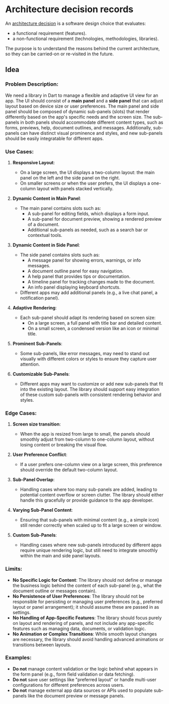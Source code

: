 # Architecture decision records

An [architecture
decision](https://cloud.google.com/architecture/architecture-decision-records)
is a software design choice that evaluates:

-   a functional requirement (features).
-   a non-functional requirement (technologies, methodologies, libraries).

The purpose is to understand the reasons behind the current architecture, so
they can be carried-on or re-visited in the future.

## Idea

### Problem Description:

We need a library in Dart to manage a flexible and adaptive UI view for an
app. The UI should consist of a **main panel** and a **side panel** that can
adjust layout based on device size or user preferences. The main panel and
side panel should be composed of dynamic sub-panels (slots) that render
differently based on the app's specific needs and the screen size. The
sub-panels in both panels should accommodate different content types, such as
forms, previews, help, document outlines, and messages. Additionally,
sub-panels can have distinct visual prominence and styles, and new sub-panels
should be easily integratable for different apps.

### Use Cases:

1.  **Responsive Layout**:
    -   On a large screen, the UI displays a two-column layout: the main panel
        on the left and the side panel on the right.
    -   On smaller screens or when the user prefers, the UI displays a
        one-column layout with panels stacked vertically.

2.  **Dynamic Content in Main Panel**:
    -   The main panel contains slots such as:
        -   A sub-panel for editing fields, which displays a form input.
        -   A sub-panel for document preview, showing a rendered preview of a
            document.
        -   Additional sub-panels as needed, such as a search bar or contextual
            tools.

3.  **Dynamic Content in Side Panel**:

    -   The side panel contains slots such as:
        -   A message panel for showing errors, warnings, or info messages.
        -   A document outline panel for easy navigation.
        -   A help panel that provides tips or documentation.
        -   A timeline panel for tracking changes made to the document.
        -   An info panel displaying keyboard shortcuts.
    -   Different apps may add additional panels (e.g., a live chat panel, a
        notification panel).

4.  **Adaptive Rendering**:
    -   Each sub-panel should adapt its rendering based on screen size:
        -   On a large screen, a full panel with title bar and detailed content.
        -   On a small screen, a condensed version like an icon or minimal title.

5.  **Prominent Sub-Panels**:

    -   Some sub-panels, like error messages, may need to stand out visually
        with different colors or styles to ensure they capture user attention.

6.  **Customizable Sub-Panels**:
    -   Different apps may want to customize or add new sub-panels that fit
        into the existing layout. The library should support easy integration
        of these custom sub-panels with consistent rendering behavior and
        styles.

### Edge Cases:

1.  **Screen size transition**:
    -   When the app is resized from large to small, the panels should smoothly
        adjust from two-column to one-column layout, without losing content or
        breaking the visual flow.

2.  **User Preference Conflict**:

    -   If a user prefers one-column view on a large screen, this preference
        should override the default two-column layout.

3.  **Sub-Panel Overlap**:

    -   Handling cases where too many sub-panels are added, leading to
        potential content overflow or screen clutter. The library should either
        handle this gracefully or provide guidance to the app developer.

4.  **Varying Sub-Panel Content**:

    -   Ensuring that sub-panels with minimal content (e.g., a simple icon)
        still render correctly when scaled up to fit a large screen or window.

5.  **Custom Sub-Panels**:
    -   Handling cases where new sub-panels introduced by different apps
        require unique rendering logic, but still need to integrate smoothly
        within the main and side panel layouts.

### Limits:

-   **No Specific Logic for Content**: The library should not define or
    manage the business logic behind the content of each sub-panel (e.g.,
    what the document outline or messages contain).
-   **No Persistence of User Preferences**: The library should not be
    responsible for persisting or managing user preferences (e.g.,
    preferred layout or panel arrangement); it should assume these are
    passed in as settings.
-   **No Handling of App-Specific Features**: The library should focus
    purely on layout and rendering of panels, and not include any
    app-specific features such as managing data, documents, or validation
    logic.
-   **No Animation or Complex Transitions**: While smooth layout changes
    are necessary, the library should avoid handling advanced animations or
    transitions between layouts.

### Examples:

-   **Do not** manage content validation or the logic behind what appears
    in the form panel (e.g., form field validation or data fetching).
-   **Do not** save user settings like "preferred layout" or handle
    multi-user configurations for different preferences across users.
-   **Do not** manage external app data sources or APIs used to populate
    sub-panels like the document preview or message panels.
